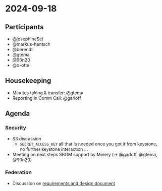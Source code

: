 # 2024-09-18

## Participants

- @josephineSei
- @markus-hentsch
- @berendt
- @gtema
- @90n20
- @o-otte

## Housekeeping

* Minutes taking & transfer: @gtema
* Reporting in Comm Call: @garloff

## Agenda

### Security
* S3 discussion
    * `SECRET_ACCESS_KEY` all that is needed once you got it from keystone, no further keystone interaction ...
* Meeting on next steps SBOM support by Minery (-> @garloff, @gtema, @90n20)

### Federation
* Discussion on [requirements and design document](https://input.scs.community/scs-federation#)

